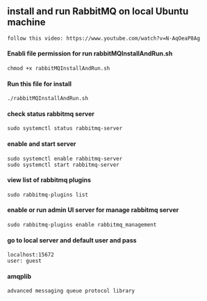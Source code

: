 ## install and run RabbitMQ on local Ubuntu machine

    follow this video: https://www.youtube.com/watch?v=N-AqOeaP8Ag

#### Enabli file permission for run rabbitMQInstallAndRun.sh

    chmod +x rabbitMQInstallAndRun.sh

#### Run this file for install

    ./rabbitMQInstallAndRun.sh

#### check status rabbitmq server

    sudo systemctl status rabbitmq-server

#### enable and start server

    sudo systemctl enable rabbitmq-server
    sudo systemctl start rabbitmq-server

#### view list of rabbitmq plugins

    sudo rabbitmq-plugins list

#### enable or run admin UI server for manage rabbitmq server

    sudo rabbitmq-plugins enable rabbitmq_management

#### go to local server and default user and pass

    localhost:15672
    user: guest

#### amqplib

    advanced messaging queue protocol library

